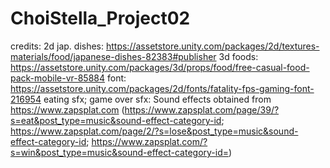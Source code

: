 # ChoiStella_Project02

credits:
2d jap. dishes: https://assetstore.unity.com/packages/2d/textures-materials/food/japanese-dishes-82383#publisher
3d foods: https://assetstore.unity.com/packages/3d/props/food/free-casual-food-pack-mobile-vr-85884
font: https://assetstore.unity.com/packages/2d/fonts/fatality-fps-gaming-font-216954
eating sfx; game over sfx: Sound effects obtained from https://www.zapsplat.com (https://www.zapsplat.com/page/39/?s=eat&post_type=music&sound-effect-category-id; https://www.zapsplat.com/page/2/?s=lose&post_type=music&sound-effect-category-id; https://www.zapsplat.com/?s=win&post_type=music&sound-effect-category-id=)
